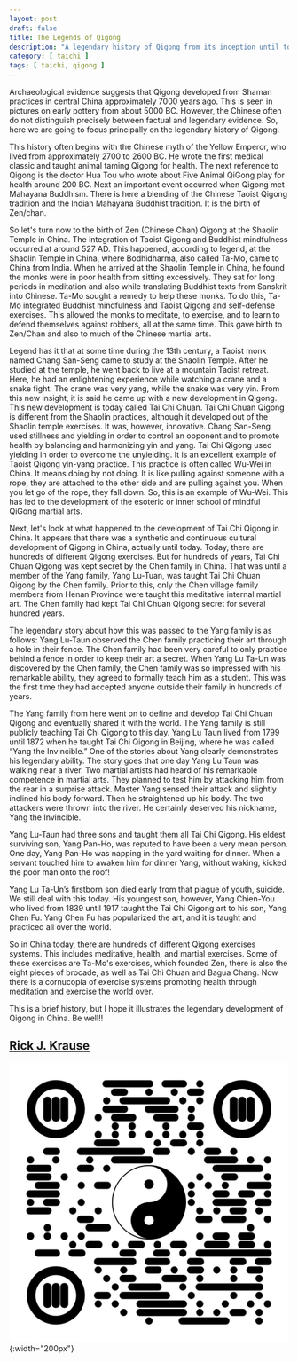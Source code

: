 ```yaml
---
layout: post
draft: false
title: The Legends of Qigong
description: "A legendary history of Qigong from its inception until today. Written by my friend, mentor, sufi, and legend, Rick J Krause."
category: [ taichi ]
tags: [ taichi, qigong ]
---
```


Archaeological evidence suggests that Qigong developed from Shaman practices in central China approximately 7000 years
ago. This is seen in pictures on early pottery from about 5000 BC. However, the Chinese often do not distinguish
precisely between factual and legendary evidence. So, here we are going to focus principally on the legendary history
of Qigong.

This history often begins with the Chinese myth of the Yellow Emperor, who lived from approximately 2700 to 2600 BC. He
wrote the first medical classic and taught animal taming Qigong for health. The next reference to Qigong is the doctor
Hua Tou who wrote about Five Animal QiGong play for health around 200 BC. Next an important event occurred when Qigong
met Mahayana Buddhism. There is here a blending of the Chinese Taoist Qigong tradition and the Indian Mahayana Buddhist
tradition. It is the birth of Zen/chan.

So let's turn now to the birth of Zen (Chinese Chan) Qigong at the Shaolin Temple in China. The integration of Taoist
Qigong and Buddhist mindfulness occurred at around 527 AD. This happened, according to legend, at the Shaolin Temple in
China, where Bodhidharma, also called Ta-Mo, came to China from India. When he arrived at the Shaolin Temple in China,
he found the monks were in poor health from sitting excessively. They sat for long periods in meditation and also while
translating Buddhist texts from Sanskrit into Chinese. Ta-Mo sought a remedy to help these monks. To do this, Ta-Mo
integrated Buddhist mindfulness and Taoist Qigong and self-defense exercises. This allowed the monks to meditate, to
exercise, and to learn to defend themselves against robbers, all at the same time. This gave birth to Zen/Chan and also
to much of the Chinese martial arts.

Legend has it that at some time during the 13th century, a Taoist monk named Chang San-Seng came to study at the Shaolin
Temple. After he studied at the temple, he went back to live at a mountain Taoist retreat. Here, he had an enlightening
experience while watching a crane and a snake fight. The crane was very yang, while the snake was very yin. From this
new insight, it is said he came up with a new development in Qigong. This new development is today called Tai Chi Chuan.
Tai Chi Chuan Qigong is different from the Shaolin practices, although it developed out of the Shaolin temple
exercises. It was, however, innovative. Chang San-Seng used stillness and yielding in order to control an opponent and
to promote health by balancing and harmonizing yin and yang. Tai Chi Qigong used yielding in order to overcome the
unyielding. It is an excellent example of Taoist Qigong yin-yang practice. This practice is often called Wu-Wei in
China. It means doing by not doing. It is like pulling against someone with a rope, they are attached to the other side
and are pulling against you. When you let go of the rope, they fall down. So, this is an example of Wu-Wei.
This has led to the development of the esoteric or inner school of mindful QiGong martial arts.

Next, let's look at what happened to the development of Tai Chi Qigong in China. It appears that there was a synthetic
and continuous cultural development of Qigong in China, actually until today. Today, there are hundreds of different
Qigong exercises. But for hundreds of years, Tai Chi Chuan Qigong was kept secret by the Chen family in China. That was
until a member of the Yang family, Yang Lu-Tuan, was taught Tai Chi Chuan Qigong by the Chen family. Prior to this, only
the Chen village family members from Henan Province were taught this meditative internal martial art. The Chen family
had kept Tai Chi Chuan Qigong secret for several hundred years.

The legendary story about how this was passed to the Yang family is as follows:  Yang Lu-Taun observed the Chen family
practicing their art through a hole in their fence. The Chen family had been very careful to only practice behind a
fence in order to keep their art a secret. When Yang Lu Ta-Un was discovered by the Chen family, the Chen family was so
impressed with his remarkable ability, they agreed to formally teach him as a student. This was the first time they had
accepted anyone outside their family in hundreds of years.

The Yang family from here went on to define and develop Tai Chi Chuan Qigong and eventually shared it with the world.
The Yang family is still publicly teaching Tai Chi Qigong to this day. Yang Lu Taun lived from 1799 until 1872 when he
taught Tai Chi Qigong in Beijing, where he was called “Yang the Invincible.” One of the stories about Yang clearly
demonstrates his legendary ability. The story goes that one day Yang Lu Taun was walking near a river. Two martial
artists had heard of his remarkable competence in martial arts. They planned to test him by attacking him from the rear
in a surprise attack. Master Yang sensed their attack and slightly inclined his body forward. Then he straightened up
his body. The two attackers were thrown into the river. He certainly deserved his nickname, Yang the Invincible.

Yang Lu-Taun had three sons and taught them all Tai Chi Qigong. His eldest surviving son, Yang Pan-Ho, was reputed to
have been a very mean person. One day, Yang Pan-Ho was napping in the yard waiting for dinner. When a servant touched
him to awaken him for dinner Yang, without waking, kicked the poor man onto the roof!

Yang Lu Ta-Un’s firstborn son died early from that plague of youth, suicide. We still deal with this today. His youngest
son, however, Yang Chien-You who lived from 1839 until 1917 taught the Tai Chi Qigong art to his son, Yang Chen Fu. Yang
Chen Fu has popularized the art, and it is taught and practiced all over the world.

So in China today, there are hundreds of different Qigong exercises systems. This includes meditative, health, and
martial exercises. Some of these exercises are Ta-Mo's exercises, which founded Zen, there is also the eight pieces of
brocade, as well as Tai Chi Chuan and Bagua Chang. Now there is a cornucopia of exercise systems promoting health
through meditation and exercise the world over.

This is a brief history, but I hope it illustrates the legendary development of Qigong in China. Be well!!

## [Rick J. Krause](https://taichiokc.com)
![](/assets/images/qrcodes/TaiChiOkcQrCode.png){:width="200px"}
